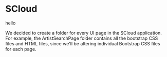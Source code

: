 # SCloud


hello

We decided to create a folder for every UI page in the SCloud application. For example, the ArtistSearchPage folder contains all the bootstrap CSS files and HTML files, since we'll be altering individual Bootstrap CSS files for each page. 
